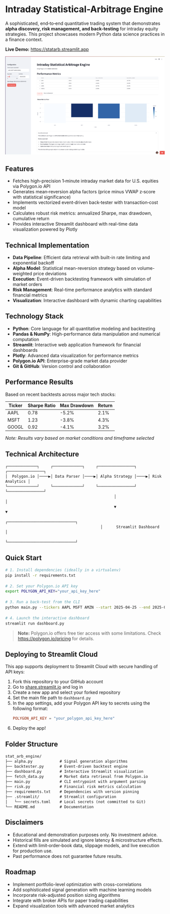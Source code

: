 # Intraday Statistical-Arbitrage Engine

A sophisticated, end‑to‑end quantitative trading system that demonstrates **alpha discovery, risk management, and back‑testing** for intraday equity strategies. This project showcases modern Python data science practices in a finance context.

**Live Demo:** <https://statarb.streamlit.app>

![Dashboard Preview](https://github.com/Waknis/stat_arb_engine/blob/main/Screenshot%202025-05-02%20at%2015.20.01.png?raw=true)

## Features
* Fetches high-precision 1‑minute intraday market data for U.S. equities via Polygon.io API
* Generates mean‑reversion alpha factors (price minus VWAP z‑score with statistical significance)
* Implements vectorized event‑driven back‑tester with transaction‑cost model
* Calculates robust risk metrics: annualized Sharpe, max drawdown, cumulative return
* Provides interactive Streamlit dashboard with real-time data visualization powered by Plotly

## Technical Implementation
* **Data Pipeline**: Efficient data retrieval with built-in rate limiting and exponential backoff
* **Alpha Model**: Statistical mean-reversion strategy based on volume-weighted price deviations
* **Execution**: Event-driven backtesting framework with simulation of market orders
* **Risk Management**: Real-time performance analytics with standard financial metrics
* **Visualization**: Interactive dashboard with dynamic charting capabilities

## Technology Stack
* **Python**: Core language for all quantitative modeling and backtesting
* **Pandas & NumPy**: High-performance data manipulation and numerical computation
* **Streamlit**: Interactive web application framework for financial dashboards
* **Plotly**: Advanced data visualization for performance metrics
* **Polygon.io API**: Enterprise-grade market data provider
* **Git & GitHub**: Version control and collaboration

## Performance Results
Based on recent backtests across major tech stocks:

| Ticker | Sharpe Ratio | Max Drawdown | Return |
|--------|--------------|--------------|--------|
| AAPL   | 0.78         | -5.2%        | 2.1%   |
| MSFT   | 1.23         | -3.8%        | 4.3%   |
| GOOGL  | 0.92         | -4.1%        | 3.2%   |

*Note: Results vary based on market conditions and timeframe selected*

## Technical Architecture
```
┌─────────────┐     ┌─────────────┐     ┌────────────────┐     ┌────────────────┐
│  Polygon.io │────▶│ Data Parser │────▶│ Alpha Strategy │────▶│ Risk Analytics │
└─────────────┘     └─────────────┘     └────────────────┘     └────────────────┘
                                                │                      │
                                                ▼                      ▼
                                          ┌──────────────────────────────┐
                                          │      Streamlit Dashboard     │
                                          └──────────────────────────────┘
```

## Quick Start
```bash
# 1. Install dependencies (ideally in a virtualenv)
pip install -r requirements.txt

# 2. Set your Polygon.io API key
export POLYGON_API_KEY="your_api_key_here"

# 3. Run a back‑test from the CLI
python main.py --tickers AAPL MSFT AMZN --start 2025-04-25 --end 2025-05-02

# 4. Launch the interactive dashboard
streamlit run dashboard.py
```

> **Note:** Polygon.io offers free tier access with some limitations. Check https://polygon.io/pricing for details.

## Deploying to Streamlit Cloud

This app supports deployment to Streamlit Cloud with secure handling of API keys:

1. Fork this repository to your GitHub account
2. Go to [share.streamlit.io](https://share.streamlit.io/) and log in
3. Create a new app and select your forked repository
4. Set the main file path to `dashboard.py`
5. In the app settings, add your Polygon API key to secrets using the following format:
   ```toml
   POLYGON_API_KEY = "your_polygon_api_key_here"
   ```
6. Deploy the app!

## Folder Structure
```
stat_arb_engine/
├── alpha.py            # Signal generation algorithms
├── backtester.py       # Event-driven backtest engine
├── dashboard.py        # Interactive Streamlit visualization
├── fetch_data.py       # Market data retrieval from Polygon.io
├── main.py             # CLI entrypoint with argument parsing
├── risk.py             # Financial risk metrics calculation
├── requirements.txt    # Dependencies with version pinning
├── .streamlit/         # Streamlit configuration
│   └── secrets.toml    # Local secrets (not committed to Git)
└── README.md           # Documentation
```

## Disclaimers
* Educational and demonstration purposes only. No investment advice.
* Historical fills are simulated and ignore latency & microstructure effects.
* Extend with limit‑order‑book data, slippage models, and live execution for production use.
* Past performance does not guarantee future results.

## Roadmap
* Implement portfolio-level optimization with cross-correlations
* Add sophisticated signal generation with machine learning models
* Incorporate risk-adjusted position sizing algorithms
* Integrate with broker APIs for paper trading capabilities
* Expand visualization tools with advanced market analytics

